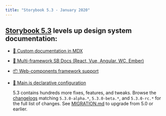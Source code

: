 ```yaml
---
title: "Storybook 5.3 - January 2020"
---
```


## [Storybook 5.3](https://medium.com/storybookjs/storybook-5-3-83e114e8797c) levels up design system documentation:

- [📝 Custom documentation in MDX](https://medium.com/storybookjs/rich-docs-with-storybook-mdx-61bc145ae7bc)
- [🎨 Multi-framework SB Docs (React, Vue, Angular, WC, Ember)](https://medium.com/storybookjs/storybook-docs-for-new-frameworks-b1f6090ee0ea)
- [📦 Web-components framework support](https://dev.to/open-wc/storybook-for-web-components-on-steroids-4h29)
- [🔼 Main.js declarative configuration](https://medium.com/storybookjs/declarative-storybook-configuration-49912f77b78)

  5.3 contains hundreds more fixes, features, and tweaks. Browse the <a href="https://github.com/storybookjs/storybook/blob/next/CHANGELOG.md">changelogs</a> matching `5.3.0-alpha.*`, `5.3.0-beta.*`, and `5.3.0-rc.*` for the full list of changes. See <a href="https://github.com/storybookjs/storybook/blob/next/MIGRATION.md">MIGRATION.md</a> to upgrade from 5.0 or earlier.

